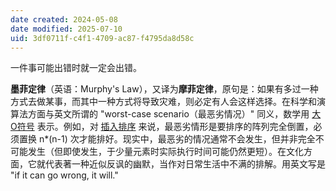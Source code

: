```yaml
---
date created: 2024-05-08
date modified: 2025-07-10
uid: 3df0711f-c4f1-4709-ac87-f4795da8d58c
---
```


一件事可能出错时就一定会出错。

<!-- more -->

**墨菲定律**（英语：Murphy's Law），又译为**摩菲定律**，原句是：如果有多过一种方式去做某事，而其中一种方式将导致灾难，则必定有人会这样选择。在科学和演算法方面与英文所谓的 "worst-case scenario（最恶劣情况）" 同义，数学用 [大O符号](https://zh.wikipedia.org/wiki/%E5%A4%A7O%E7%AC%A6%E5%8F%B7 "大O符号") 表示。例如，对 [插入排序](https://zh.wikipedia.org/wiki/%E6%8F%92%E5%85%A5%E6%8E%92%E5%BA%8F "插入排序") 来说，最恶劣情形是要排序的阵列完全倒置，必须置换 n*(n-1) 次才能排好。现实中，最恶劣的情况通常不会发生，但并非完全不可能发生（但即使发生，于少量元素时实际执行时间可能仍然更短）。在文化方面，它就代表著一种近似反讽的幽默，当作对日常生活中不满的排解。用英文写是 "if it can go wrong, it will."
